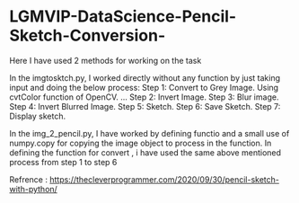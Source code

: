 # LGMVIP-DataScience-Pencil-Sketch-Conversion-

Here I have used 2 methods for working on the task

In the imgtosktch.py, I worked directly without any function by just taking input and doing the below process:
Step 1: Convert to Grey Image. Using cvtColor function of OpenCV. ...
Step 2: Invert Image.
Step 3: Blur image.
Step 4: Invert Blurred Image. 
Step 5: Sketch.
Step 6: Save Sketch. 
Step 7: Display sketch.


In the img_2_pencil.py, I have worked by defining functio and a small use of numpy.copy for copying the image object to process in the function.
In defining the function for convert , i have used the same above mentioned process from step 1 to step 6

Refrence : https://thecleverprogrammer.com/2020/09/30/pencil-sketch-with-python/
